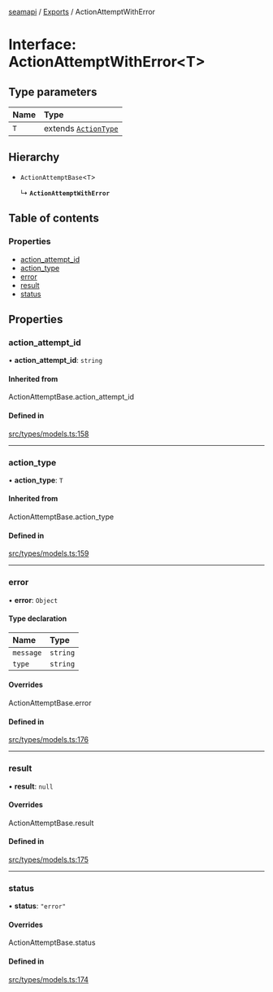 [seamapi](../README.md) / [Exports](../modules.md) / ActionAttemptWithError

# Interface: ActionAttemptWithError<T\>

## Type parameters

| Name | Type |
| :------ | :------ |
| `T` | extends [`ActionType`](../modules.md#actiontype) |

## Hierarchy

- `ActionAttemptBase`<`T`\>

  ↳ **`ActionAttemptWithError`**

## Table of contents

### Properties

- [action\_attempt\_id](ActionAttemptWithError.md#action_attempt_id)
- [action\_type](ActionAttemptWithError.md#action_type)
- [error](ActionAttemptWithError.md#error)
- [result](ActionAttemptWithError.md#result)
- [status](ActionAttemptWithError.md#status)

## Properties

### action\_attempt\_id

• **action\_attempt\_id**: `string`

#### Inherited from

ActionAttemptBase.action\_attempt\_id

#### Defined in

[src/types/models.ts:158](https://github.com/seamapi/javascript/blob/main/src/types/models.ts#L158)

___

### action\_type

• **action\_type**: `T`

#### Inherited from

ActionAttemptBase.action\_type

#### Defined in

[src/types/models.ts:159](https://github.com/seamapi/javascript/blob/main/src/types/models.ts#L159)

___

### error

• **error**: `Object`

#### Type declaration

| Name | Type |
| :------ | :------ |
| `message` | `string` |
| `type` | `string` |

#### Overrides

ActionAttemptBase.error

#### Defined in

[src/types/models.ts:176](https://github.com/seamapi/javascript/blob/main/src/types/models.ts#L176)

___

### result

• **result**: ``null``

#### Overrides

ActionAttemptBase.result

#### Defined in

[src/types/models.ts:175](https://github.com/seamapi/javascript/blob/main/src/types/models.ts#L175)

___

### status

• **status**: ``"error"``

#### Overrides

ActionAttemptBase.status

#### Defined in

[src/types/models.ts:174](https://github.com/seamapi/javascript/blob/main/src/types/models.ts#L174)
